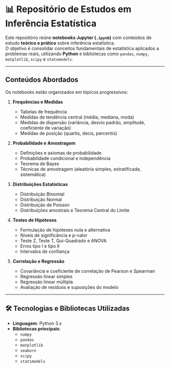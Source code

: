 # 📊 Repositório de Estudos em Inferência Estatística

Este repositório reúne **notebooks Jupyter (`.ipynb`)** com conteúdos de estudo **teórico e prático** sobre inferência estatística.  
O objetivo é consolidar conceitos fundamentais de estatística aplicados a problemas reais, utilizando **Python** e bibliotecas como `pandas`, `numpy`, `matplotlib`, `scipy` e `statsmodels`.

---

## Conteúdos Abordados

Os notebooks estão organizados em tópicos progressivos:

1. **Frequências e Medidas**
   - Tabelas de frequência
   - Medidas de tendência central (média, mediana, moda)
   - Medidas de dispersão (variância, desvio padrão, amplitude, coeficiente de variação)
   - Medidas de posição (quartis, decis, percentis)

2. **Probabilidade e Amostragem**
   - Definições e axiomas de probabilidade
   - Probabilidade condicional e independência
   - Teorema de Bayes
   - Técnicas de amostragem (aleatória simples, estratificada, sistemática)

3. **Distribuições Estatísticas**
   - Distribuição Binomial
   - Distribuição Normal
   - Distribuição de Poisson
   - Distribuições amostrais e Teorema Central do Limite

4. **Testes de Hipóteses**
   - Formulação de hipóteses nula e alternativa
   - Níveis de significância e p-valor
   - Teste Z, Teste T, Qui-Quadrado e ANOVA
   - Erros tipo I e tipo II
   - Intervalos de confiança

5. **Correlação e Regressão**
   - Covariância e coeficiente de correlação de Pearson e Spearman
   - Regressão linear simples
   - Regressão linear múltipla
   - Avaliação de resíduos e suposições do modelo

---

## 🛠 Tecnologias e Bibliotecas Utilizadas

- **Linguagem**: Python 3.x  
- **Bibliotecas principais**:
  - `numpy`
  - `pandas`
  - `matplotlib`
  - `seaborn`
  - `scipy`
  - `statsmodels`


